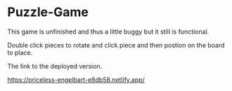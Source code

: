 # Puzzle-Game

This game is unfinished and thus a little buggy but it still is functional.

Double click pieces to rotate and click piece and then postion on the board to place. 

The link to the deployed version.

https://priceless-engelbart-e8db58.netlify.app/
